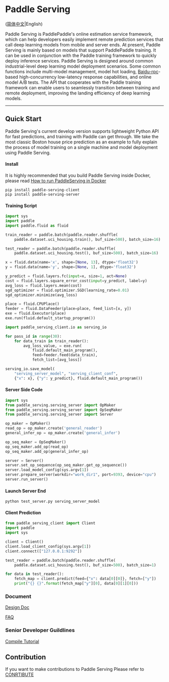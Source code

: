 # Paddle Serving

([简体中文](./README_CN.md)|English)

Paddle Serving is PaddlePaddle's online estimation service framework, which can help developers easily implement remote prediction services that call deep learning models from mobile and server ends. At present, Paddle Serving is mainly based on models that support PaddlePaddle training. It can be used in conjunction with the Paddle training framework to quickly deploy inference services. Paddle Serving is designed around common industrial-level deep learning model deployment scenarios. Some common functions include multi-model management, model hot loading, [Baidu-rpc](https://github.com/apache/incubator-brpc)-based high-concurrency low-latency response capabilities, and online model A/B tests. The API that cooperates with the Paddle training framework can enable users to seamlessly transition between training and remote deployment, improving the landing efficiency of deep learning models.

------------

## Quick Start

Paddle Serving's current develop version supports lightweight Python API for fast predictions, and training with Paddle can get through. We take the most classic Boston house price prediction as an example to fully explain the process of model training on a single machine and model deployment using Paddle Serving.

#### Install

It is highly recommended that you build Paddle Serving inside Docker, please read [How to run PaddleServing in Docker](doc/RUN_IN_DOCKER.md)

```
pip install paddle-serving-client
pip install paddle-serving-server
```

#### Training Script
``` python
import sys
import paddle
import paddle.fluid as fluid

train_reader = paddle.batch(paddle.reader.shuffle(
    paddle.dataset.uci_housing.train(), buf_size=500), batch_size=16)

test_reader = paddle.batch(paddle.reader.shuffle(
    paddle.dataset.uci_housing.test(), buf_size=500), batch_size=16)

x = fluid.data(name='x', shape=[None, 13], dtype='float32')
y = fluid.data(name='y', shape=[None, 1], dtype='float32')

y_predict = fluid.layers.fc(input=x, size=1, act=None)
cost = fluid.layers.square_error_cost(input=y_predict, label=y)
avg_loss = fluid.layers.mean(cost)
sgd_optimizer = fluid.optimizer.SGD(learning_rate=0.01)
sgd_optimizer.minimize(avg_loss)

place = fluid.CPUPlace()
feeder = fluid.DataFeeder(place=place, feed_list=[x, y])
exe = fluid.Executor(place)
exe.run(fluid.default_startup_program())

import paddle_serving_client.io as serving_io

for pass_id in range(30):
    for data_train in train_reader():
        avg_loss_value, = exe.run(
            fluid.default_main_program(),
            feed=feeder.feed(data_train),
            fetch_list=[avg_loss])

serving_io.save_model(
    "serving_server_model", "serving_client_conf",
    {"x": x}, {"y": y_predict}, fluid.default_main_program())
```

#### Server Side Code
``` python
import sys
from paddle_serving.serving_server import OpMaker
from paddle_serving.serving_server import OpSeqMaker
from paddle_serving.serving_server import Server

op_maker = OpMaker()
read_op = op_maker.create('general_reader')
general_infer_op = op_maker.create('general_infer')

op_seq_maker = OpSeqMaker()
op_seq_maker.add_op(read_op)
op_seq_maker.add_op(general_infer_op)

server = Server()
server.set_op_sequence(op_seq_maker.get_op_sequence())
server.load_model_config(sys.argv[1])
server.prepare_server(workdir="work_dir1", port=9393, device="cpu")
server.run_server()
```

#### Launch Server End
``` shell
python test_server.py serving_server_model
```

#### Client Prediction
``` python
from paddle_serving_client import Client
import paddle
import sys

client = Client()
client.load_client_config(sys.argv[1])
client.connect(["127.0.0.1:9292"])

test_reader = paddle.batch(paddle.reader.shuffle(
    paddle.dataset.uci_housing.test(), buf_size=500), batch_size=1)

for data in test_reader():
    fetch_map = client.predict(feed={"x": data[0][0]}, fetch=["y"])
    print("{} {}".format(fetch_map["y"][0], data[0][1][0]))

```

### Document

[Design Doc](DESIGN.md)

[FAQ](FAQ.md)

### Senior Developer Guildlines

[Compile Tutorial](INSTALL.md)

## Contribution
If you want to make contributions to Paddle Serving Please refer to [CONRTIBUTE](CONTRIBUTE.md)
